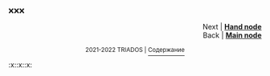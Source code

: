 
:x::x::x:
<p align="right">Next | <b><a href="hand_node.md">Hand node</a></b>
<br/>
Back | <b><a href="main_node.md">Main node</a></b></p>
<p align="center"><sup>2021-2022 TRIADOS | </sup><a href="../README.md#содержание"><sup>Содержание</sup></a></p>
:x::x::x:
